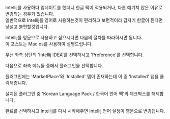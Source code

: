Intellij를 사용하다 업데이트를 했더니 한글 팩이 적용되거나, 다른 예기치 않은 이유로 변경되는 경우가 있습니다.  
일반적으로 Intellij를 영어로 사용하는것이 편리하고 보편적이라 갑자기 한글이 된다면 낮설고 불편할것입니다.

Intellij를 영문으로 사용하고 싶으시다면 다음의 절차를 따라하시면 됩니다.  
이 포스트는 Mac os를 사용하여 설명드립니다.

우선 좌측 상단의 'Intellij IDEA'를 선택하시고 'Preference'를 선택합니다.

다음으로 좌측 메뉴들 중에서 플러그인을 선택합니다.

플러그인에는 'MarketPlace'와 'Installed' 탭이 존재하는데 이 중 'Installed' 탭을 클릭해줍니다.

설치된 플러그인 중 'Korean Language Pack / 한국어 언어 팩'의 체크박스를 해제합니다.

완료를 선택하시고 Intellij를 다시 시작해주면 Intellij 언어 설정이 영문으로 변경됩니다.